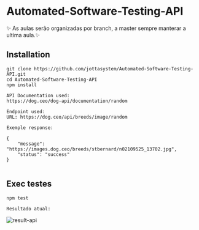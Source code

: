 # Automated-Software-Testing-API
✨ As aulas serão organizadas por branch, a master sempre manterar a ultima aula.✨

## Installation
```
git clone https://github.com/jottasystem/Automated-Software-Testing-API.git
cd Automated-Software-Testing-API
npm install

API Documentation used: 
https://dog.ceo/dog-api/documentation/random

Endpoint used: 
URL: https://dog.ceo/api/breeds/image/random

Exemple response:

{
    "message": "https://images.dog.ceo/breeds/stbernard/n02109525_13702.jpg",
    "status": "success"
}


```
## Exec testes
```
npm test

Resultado atual:
```
![result-api](https://user-images.githubusercontent.com/36551379/173477535-58c204ff-ff51-413a-aca0-874a63bf457a.png)
